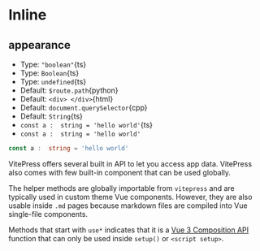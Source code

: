 # Inline

## appearance
  - Type: `"boolean"`{ts}
  - Type: `Boolean`{ts}
  - Type: `undefined`{ts}
  - Default: `$route.path`{python}
  - Default: `<div> </div>`{html}
  - Default: `document.querySelector`{cpp}
  - Default: `String`{ts}
  - `const a :  string = 'hello world'`{ts}
  - `const a :  string = 'hello world'`

```ts
const a :  string = 'hello world'
```
VitePress offers several built in API to let you access app data. VitePress also comes with few built-in component that can be used globally.

The helper methods are globally importable from `vitepress` and are typically used in custom theme Vue components. However, they are also usable inside `.md` pages because markdown files are compiled into Vue single-file components.

Methods that start with `use*` indicates that it is a [Vue 3 Composition API](https://vuejs.org/guide/introduction.html#composition-api) function that can only be used inside `setup()` or `<script setup>`.